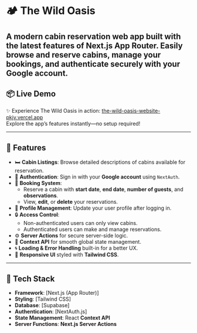 # 🏕️ The Wild Oasis

A modern cabin reservation web app built with the latest features of **Next.js App Router**. Easily browse and reserve cabins, manage your bookings, and authenticate securely with your Google account.
---

## 📦 Live Demo

✨ Experience The Wild Oasis in action: [the-wild-oasis-website-pkjv.vercel.app](https://the-wild-oasis-website-pkjv.vercel.app/)  
Explore the app’s features instantly—no setup required!

---

## 🌟 Features

- 🛏️ **Cabin Listings**: Browse detailed descriptions of cabins available for reservation.
- 🔐 **Authentication**: Sign in with your **Google account** using `NextAuth`.
- 📅 **Booking System**:
  - Reserve a cabin with **start date**, **end date**, **number of guests**, and **observations**.
  - View, **edit**, or **delete** your reservations.
- 👤 **Profile Management**: Update your user profile after logging in.
- 🔒 **Access Control**:
  - Non-authenticated users can only view cabins.
  - Authenticated users can make and manage reservations.
- ⚙️ **Server Actions** for secure server-side logic.
- 💬 **Context API** for smooth global state management.
- 🌀 **Loading & Error Handling** built-in for a better UX.
- 🎨 **Responsive UI** styled with **Tailwind CSS**.

---

## 🚀 Tech Stack

- **Framework**: [Next.js (App Router)]
- **Styling**: [Tailwind CSS]
- **Database**: [Supabase]
- **Authentication**: [NextAuth.js]
- **State Management**: React **Context API**
- **Server Functions**: **Next.js Server Actions**




